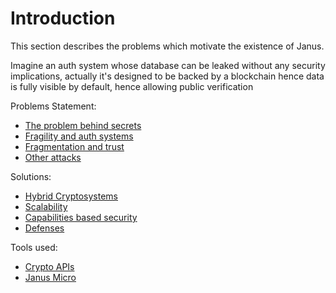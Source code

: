 # Introduction

This section describes the problems which motivate the existence of Janus.

Imagine an auth system whose database can be leaked without any security
implications, actually it's designed to be backed by a blockchain hence
data is fully visible by default, hence allowing public verification

Problems Statement:
- [The problem behind secrets](../10_problems/10_secrets.md)
- [Fragility and auth systems](../10_problems/20_fragility.md)
- [Fragmentation and trust](../10_problems/30_fragmentation.md)
- [Other attacks](../10_problems/40_other_attacks.md)

Solutions:
- [Hybrid Cryptosystems](../20_solutions/10_hybrid.md)
- [Scalability](../20_solutions/20_scalability.md)
- [Capabilities based security](../20_solutions/30_capabilities.md)
- [Defenses](../20_solutions/40_defenses.md)

Tools used:
- [Crypto APIs](../30_tools/10_crypto.md)
- [Janus Micro](../30_tools/20_janus-micro.md)



